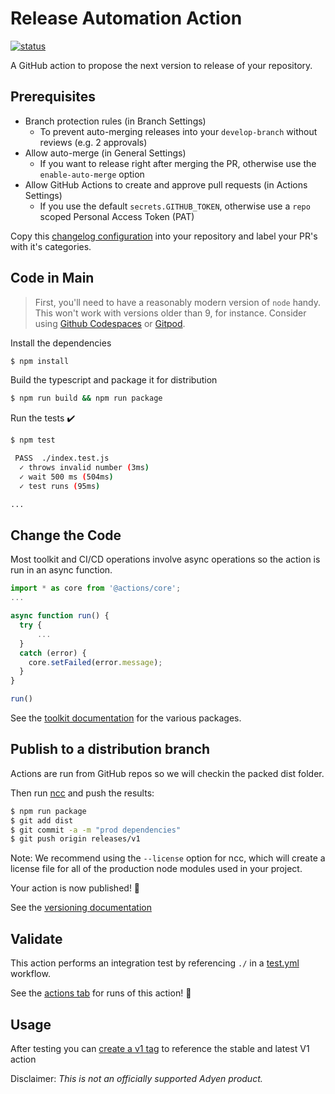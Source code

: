 # Release Automation Action

<a href="https://github.com/Adyen/release-automation-action/actions"><img alt="status" src="https://github.com/Adyen/release-automation-action/workflows/build-test/badge.svg"></a>

A GitHub action to propose the next version to release of your repository.

## Prerequisites

* Branch protection rules (in Branch Settings)
  - To prevent auto-merging releases into your `develop-branch` without reviews (e.g. 2 approvals)
* Allow auto-merge (in General Settings)
  - If you want to release right after merging the PR, otherwise use the `enable-auto-merge` option
* Allow GitHub Actions to create and approve pull requests (in Actions Settings)
  - If you use the default `secrets.GITHUB_TOKEN`, otherwise use a `repo` scoped Personal Access Token (PAT)

Copy this [changelog configuration](.github/release.yml) into your repository and label your PR's with it's categories.

## Code in Main

> First, you'll need to have a reasonably modern version of `node` handy. This won't work with versions older than 9, for instance. Consider using [Github Codespaces](https://github.com/features/codespaces) or [Gitpod](https://www.gitpod.io/).

Install the dependencies  
```bash
$ npm install
```

Build the typescript and package it for distribution
```bash
$ npm run build && npm run package
```

Run the tests :heavy_check_mark:  
```bash
$ npm test

 PASS  ./index.test.js
  ✓ throws invalid number (3ms)
  ✓ wait 500 ms (504ms)
  ✓ test runs (95ms)

...
```

## Change the Code

Most toolkit and CI/CD operations involve async operations so the action is run in an async function.

```javascript
import * as core from '@actions/core';
...

async function run() {
  try { 
      ...
  } 
  catch (error) {
    core.setFailed(error.message);
  }
}

run()
```

See the [toolkit documentation](https://github.com/actions/toolkit/blob/master/README.md#packages) for the various packages.

## Publish to a distribution branch

Actions are run from GitHub repos so we will checkin the packed dist folder. 

Then run [ncc](https://github.com/zeit/ncc) and push the results:
```bash
$ npm run package
$ git add dist
$ git commit -a -m "prod dependencies"
$ git push origin releases/v1
```

Note: We recommend using the `--license` option for ncc, which will create a license file for all of the production node modules used in your project.

Your action is now published! :rocket: 

See the [versioning documentation](https://github.com/actions/toolkit/blob/master/docs/action-versioning.md)

## Validate

This action performs an integration test by referencing `./` in a [test.yml](.github/workflows/test.yml) workflow.

See the [actions tab](https://github.com/Adyen/release-automation-action/actions) for runs of this action! :rocket:

## Usage

After testing you can [create a v1 tag](https://github.com/actions/toolkit/blob/master/docs/action-versioning.md) to reference the stable and latest V1 action

Disclaimer: _This is not an officially supported Adyen product._